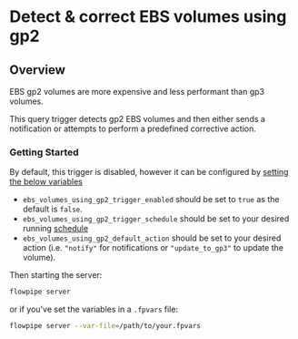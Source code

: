 # Detect & correct EBS volumes using gp2

## Overview

EBS gp2 volumes are more expensive and less performant than gp3 volumes.

This query trigger detects gp2 EBS volumes and then either sends a notification or attempts to perform a predefined corrective action.

### Getting Started

By default, this trigger is disabled, however it can be configured by [setting the below variables](https://flowpipe.io/docs/build/mod-variables#passing-input-variables)
- `ebs_volumes_using_gp2_trigger_enabled` should be set to `true` as the default is `false`.
- `ebs_volumes_using_gp2_trigger_schedule` should be set to your desired running [schedule](https://flowpipe.io/docs/flowpipe-hcl/trigger/schedule#more-examples)
- `ebs_volumes_using_gp2_default_action` should be set to your desired action (i.e. `"notify"` for notifications or `"update_to_gp3"` to update the volume).

Then starting the server:
```sh
flowpipe server
```

or if you've set the variables in a `.fpvars` file:
```sh
flowpipe server --var-file=/path/to/your.fpvars
```